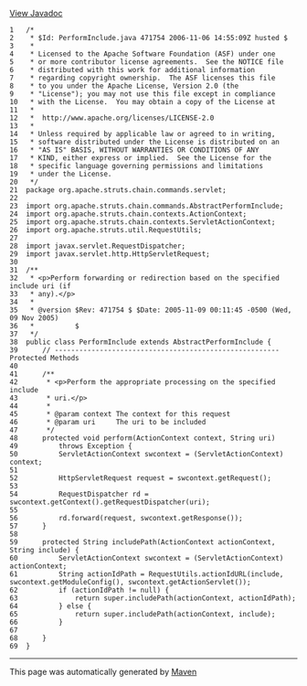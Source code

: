 [View Javadoc](../../../../../../../apidocs/org/apache/struts/chain/commands/servlet/PerformInclude.html.md)


    1   /*
    2    * $Id: PerformInclude.java 471754 2006-11-06 14:55:09Z husted $
    3    *
    4    * Licensed to the Apache Software Foundation (ASF) under one
    5    * or more contributor license agreements.  See the NOTICE file
    6    * distributed with this work for additional information
    7    * regarding copyright ownership.  The ASF licenses this file
    8    * to you under the Apache License, Version 2.0 (the
    9    * "License"); you may not use this file except in compliance
    10   * with the License.  You may obtain a copy of the License at
    11   *
    12   *  http://www.apache.org/licenses/LICENSE-2.0
    13   *
    14   * Unless required by applicable law or agreed to in writing,
    15   * software distributed under the License is distributed on an
    16   * "AS IS" BASIS, WITHOUT WARRANTIES OR CONDITIONS OF ANY
    17   * KIND, either express or implied.  See the License for the
    18   * specific language governing permissions and limitations
    19   * under the License.
    20   */
    21  package org.apache.struts.chain.commands.servlet;
    22  
    23  import org.apache.struts.chain.commands.AbstractPerformInclude;
    24  import org.apache.struts.chain.contexts.ActionContext;
    25  import org.apache.struts.chain.contexts.ServletActionContext;
    26  import org.apache.struts.util.RequestUtils;
    27  
    28  import javax.servlet.RequestDispatcher;
    29  import javax.servlet.http.HttpServletRequest;
    30  
    31  /**
    32   * <p>Perform forwarding or redirection based on the specified include uri (if
    33   * any).</p>
    34   *
    35   * @version $Rev: 471754 $ $Date: 2005-11-09 00:11:45 -0500 (Wed, 09 Nov 2005)
    36   *          $
    37   */
    38  public class PerformInclude extends AbstractPerformInclude {
    39      // ------------------------------------------------------- Protected Methods
    40  
    41      /**
    42       * <p>Perform the appropriate processing on the specified include
    43       * uri.</p>
    44       *
    45       * @param context The context for this request
    46       * @param uri     The uri to be included
    47       */
    48      protected void perform(ActionContext context, String uri)
    49          throws Exception {
    50          ServletActionContext swcontext = (ServletActionContext) context;
    51  
    52          HttpServletRequest request = swcontext.getRequest();
    53  
    54          RequestDispatcher rd = swcontext.getContext().getRequestDispatcher(uri);
    55  
    56          rd.forward(request, swcontext.getResponse());
    57      }
    58  
    59      protected String includePath(ActionContext actionContext, String include) {
    60          ServletActionContext swcontext = (ServletActionContext) actionContext;
    61          String actionIdPath = RequestUtils.actionIdURL(include, swcontext.getModuleConfig(), swcontext.getActionServlet());
    62          if (actionIdPath != null) {
    63              return super.includePath(actionContext, actionIdPath);
    64          } else {
    65              return super.includePath(actionContext, include);
    66          }
    67  
    68      }
    69  }

------------------------------------------------------------------------

This page was automatically generated by [Maven](http://maven.apache.org/)
